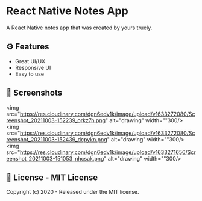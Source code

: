# React Native Notes App

A React Native notes app that was created by yours truely.

## ⚙ Features
- Great UI/UX
- Responsive UI
- Easy to use


## 📸 Screenshots
<img src="https://res.cloudinary.com/dgn6edv1k/image/upload/v1633272080/Screenshot_20211003-152239_orkz7n.png"  alt="drawing" width=""300/>
<img src="https://res.cloudinary.com/dgn6edv1k/image/upload/v1633272080/Screenshot_20211003-152439_dcpykn.png"  alt="drawing" width=""300/>
<img src="https://res.cloudinary.com/dgn6edv1k/image/upload/v1633271656/Screenshot_20211003-151053_nhcsak.png"  alt="drawing" width=""300/>



## 🧾 License - MIT License
Copyright (c) 2020 - Released under the MIT license.
